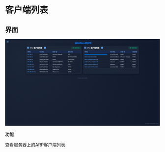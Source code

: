 # 客户端列表

<!-- This page demonstrates some of the built-in markdown extensions provided by VitePress. -->

## 界面

<!-- VitePress provides Syntax Highlighting powered by [Shiki](https://github.com/shikijs/shiki), with additional features like line-highlighting: -->

![规则](../assets/docs-iptable.png "规则")

**功能**

查看服务器上的ARP客户端列表

<!-- ## More

Check out the documentation for the [full list of markdown extensions](https://vitepress.dev/guide/markdown). -->
